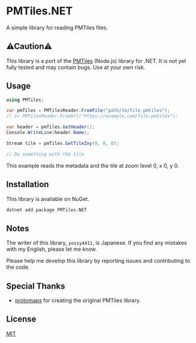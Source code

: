 ﻿# PMTiles.NET

A simple library for reading PMTiles files.

## ⚠Caution⚠

This library is a port of the [PMTiles](https://github.com/protomaps/PMTiles) (Node.js) library for .NET. It is not yet fully tested and may contain bugs. Use at your own risk.

## Usage

```csharp
using PMTiles;

var pmTiles = PMTilesReader.FromFile("path/to/file.pmtiles");
// or PMTilesReader.FromUrl("https://example.com/file.pmtiles");

var header = pmTiles.GetHeader();
Console.WriteLine(header.Name);

Stream tile = pmTiles.GetTileZxy(0, 0, 0);

// Do something with the tile
```

This example reads the metadata and the tile at zoom level 0, x 0, y 0.

## Installation

This library is available on NuGet.

```bash
dotnet add package PMTiles.NET
```

## Notes

The writer of this library, `yossy4411`, is Japanese. If you find any mistakes with my English, please let me know.

Please help me develop this library by reporting issues and contributing to the code.   

## Special Thanks

- [protomaps](https://github.com/protomaps/) for creating the original PMTiles library.

## License

[MIT](LICENSE)
